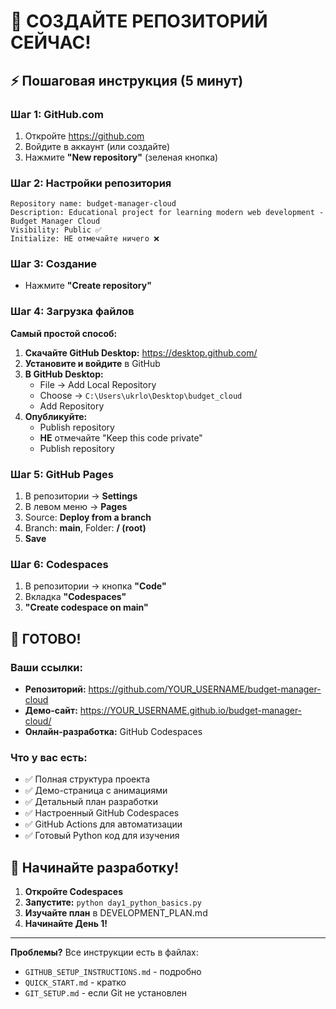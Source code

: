 # 🚀 СОЗДАЙТЕ РЕПОЗИТОРИЙ СЕЙЧАС!

## ⚡ Пошаговая инструкция (5 минут)

### Шаг 1: GitHub.com
1. Откройте https://github.com
2. Войдите в аккаунт (или создайте)
3. Нажмите **"New repository"** (зеленая кнопка)

### Шаг 2: Настройки репозитория
```
Repository name: budget-manager-cloud
Description: Educational project for learning modern web development - Budget Manager Cloud
Visibility: Public ✅
Initialize: НЕ отмечайте ничего ❌
```

### Шаг 3: Создание
- Нажмите **"Create repository"**

### Шаг 4: Загрузка файлов
**Самый простой способ:**

1. **Скачайте GitHub Desktop:** https://desktop.github.com/
2. **Установите и войдите** в GitHub
3. **В GitHub Desktop:**
   - File → Add Local Repository
   - Choose → `C:\Users\ukrlo\Desktop\budget_cloud`
   - Add Repository
4. **Опубликуйте:**
   - Publish repository
   - **НЕ** отмечайте "Keep this code private"
   - Publish repository

### Шаг 5: GitHub Pages
1. В репозитории → **Settings**
2. В левом меню → **Pages**
3. Source: **Deploy from a branch**
4. Branch: **main**, Folder: **/ (root)**
5. **Save**

### Шаг 6: Codespaces
1. В репозитории → кнопка **"Code"**
2. Вкладка **"Codespaces"**
3. **"Create codespace on main"**

## 🎉 ГОТОВО!

### Ваши ссылки:
- **Репозиторий:** https://github.com/YOUR_USERNAME/budget-manager-cloud
- **Демо-сайт:** https://YOUR_USERNAME.github.io/budget-manager-cloud/
- **Онлайн-разработка:** GitHub Codespaces

### Что у вас есть:
- ✅ Полная структура проекта
- ✅ Демо-страница с анимациями
- ✅ Детальный план разработки
- ✅ Настроенный GitHub Codespaces
- ✅ GitHub Actions для автоматизации
- ✅ Готовый Python код для изучения

## 🚀 Начинайте разработку!

1. **Откройте Codespaces**
2. **Запустите:** `python day1_python_basics.py`
3. **Изучайте план** в DEVELOPMENT_PLAN.md
4. **Начинайте День 1!**

---

**Проблемы?** Все инструкции есть в файлах:
- `GITHUB_SETUP_INSTRUCTIONS.md` - подробно
- `QUICK_START.md` - кратко
- `GIT_SETUP.md` - если Git не установлен

